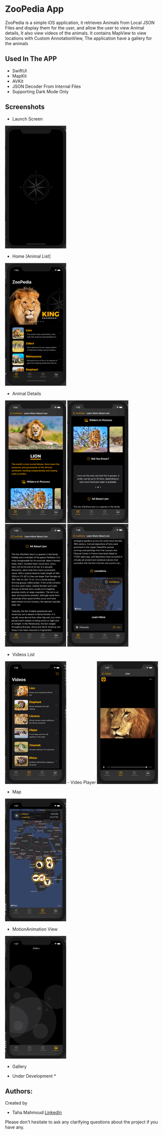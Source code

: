 # ZooPedia App

ZooPedia is a simple iOS application, it retrieves Animals from Local JSON Files and display them for the user, and allow the user to view Animal details, It also view videos of the animals.
It contains MapView to view locations with Custom AnnotationView, 
The application have a gallery for the animals 

## Used In The APP
- SwiftUI
- MapKit
- AVKit
- JSON Decoder From Internal Files
- Supporting Dark Mode Only

## Screenshots
- Launch Screen
<img src="https://raw.githubusercontent.com/TahaMahmoud/SwiftUIProjects/main/ZooPedia/Screenshots/Launch.png" width="200" height="400">

- Home [Animal List]
<img src="https://raw.githubusercontent.com/TahaMahmoud/SwiftUIProjects/main/ZooPedia/Screenshots/Home.png" width="200" height="400">

- Animal Details
<img src="https://raw.githubusercontent.com/TahaMahmoud/SwiftUIProjects/main/ZooPedia/Screenshots/Details1.png" width="200" height="400">
<img src="https://raw.githubusercontent.com/TahaMahmoud/SwiftUIProjects/main/ZooPedia/Screenshots/Details2.png" width="200" height="400">
<img src="https://raw.githubusercontent.com/TahaMahmoud/SwiftUIProjects/main/ZooPedia/Screenshots/Details3.png" width="200" height="400">
<img src="https://raw.githubusercontent.com/TahaMahmoud/SwiftUIProjects/main/ZooPedia/Screenshots/Details4.png" width="200" height="400">

- Videos List
<img src="https://raw.githubusercontent.com/TahaMahmoud/SwiftUIProjects/main/ZooPedia/Screenshots/Videos.png" width="200" height="400">
- Video Player
<img src="https://raw.githubusercontent.com/TahaMahmoud/SwiftUIProjects/main/ZooPedia/Screenshots/Video.png" width="200" height="400">

- Map
<img src="https://raw.githubusercontent.com/TahaMahmoud/SwiftUIProjects/main/ZooPedia/Screenshots/Map.png" width="200" height="400">

- MotionAnimation View
<img src="https://raw.githubusercontent.com/TahaMahmoud/SwiftUIProjects/main/ZooPedia/Screenshots/MotionAnimation.png" width="200" height="400">

- Gallery
* Under Development * 


## Authors:
Created by 
- Taha Mahmoud [LinkedIn](https://www.linkedin.com/in/engtahamahmoud/)

Please don't hesitate to ask any clarifying questions about the project if you have any.

